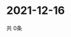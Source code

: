 # 2021-12-16
  共 0条

  <!-- BEGIN -->
  <!-- 最后更新时间Thu Dec 16 2021 21:02:48 GMT+0000 (Coordinated Universal Time) -->
  
  <!-- END -->
  
  